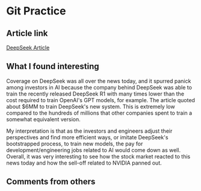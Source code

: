 # Git Practice

## Article link

[DeepSeek Article](https://www.nytimes.com/2025/01/27/technology/what-is-deepseek-china-ai.html)

## What I found interesting

Coverage on DeepSeek was all over the news today, and it spurred panick among investors in AI because the company behind DeepSeek was able to train the recently released DeepSeek R1 with many times lower than the cost required to train OpenAI's GPT models, for example. The article quoted about $6MM to train DeepSeek's new system. This is extremely low compared to the hundreds of millions that other companies spent to train a somewhat equivalent version.

My interpretation is that as the investors and engineers adjust their perspectives and find more efficient ways, or imitate DeepSeek's bootstrapped process, to train new models, the pay for development/engineering jobs related to AI would come down as well. Overall, it was very interesting to see how the stock market reacted to this news today and how the sell-off related to NVIDIA panned out.

## Comments from others
